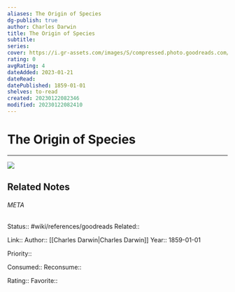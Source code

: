 ```yaml
---
aliases: The Origin of Species
dg-publish: true
author: Charles Darwin
title: The Origin of Species
subtitle: 
series: 
cover: https://i.gr-assets.com/images/S/compressed.photo.goodreads.com/books/1298417570l/22463.jpg
rating: 0
avgRating: 4
dateAdded: 2023-01-21
dateRead: 
datePublished: 1859-01-01
shelves: to-read
created: 20230122082346
modified: 20230122082410
---
```

# The Origin of Species
---
![](https://i.gr-assets.com/images/S/compressed.photo.goodreads.com/books/1298417570l/22463.jpg)

## Related Notes




###### META
Status:: #wiki/references/goodreads
Related:: 

Link:: 
Author:: [[Charles Darwin\|Charles Darwin]]
Year:: 1859-01-01

Priority:: 

Consumed:: 
Reconsume:: 

Rating:: 
Favorite:: 
